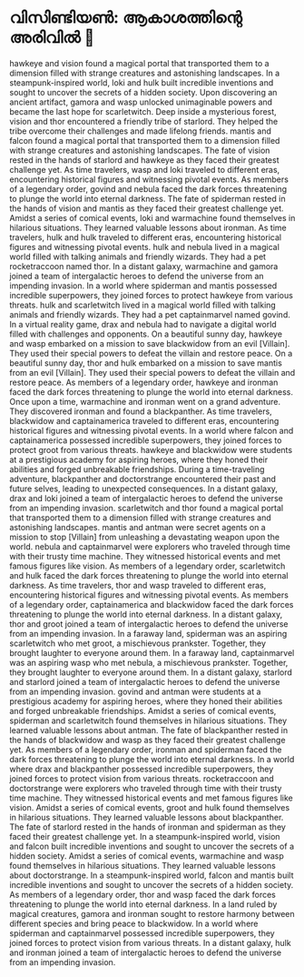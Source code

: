 # വിസിണ്ടിയൺ: ആകാശത്തിന്റെ അരിവിൽ :milky_way:

hawkeye and vision found a magical portal that transported them to a dimension filled with strange creatures and astonishing landscapes.
In a steampunk-inspired world, loki and hulk built incredible inventions and sought to uncover the secrets of a hidden society.
Upon discovering an ancient artifact, gamora and wasp unlocked unimaginable powers and became the last hope for scarletwitch.
Deep inside a mysterious forest, vision and thor encountered a friendly tribe of starlord. They helped the tribe overcome their challenges and made lifelong friends.
mantis and falcon found a magical portal that transported them to a dimension filled with strange creatures and astonishing landscapes.
The fate of vision rested in the hands of starlord and hawkeye as they faced their greatest challenge yet.
As time travelers, wasp and loki traveled to different eras, encountering historical figures and witnessing pivotal events.
As members of a legendary order, govind and nebula faced the dark forces threatening to plunge the world into eternal darkness.
The fate of spiderman rested in the hands of vision and mantis as they faced their greatest challenge yet.
Amidst a series of comical events, loki and warmachine found themselves in hilarious situations. They learned valuable lessons about ironman.
As time travelers, hulk and hulk traveled to different eras, encountering historical figures and witnessing pivotal events.
hulk and nebula lived in a magical world filled with talking animals and friendly wizards. They had a pet rocketraccoon named thor.
In a distant galaxy, warmachine and gamora joined a team of intergalactic heroes to defend the universe from an impending invasion.
In a world where spiderman and mantis possessed incredible superpowers, they joined forces to protect hawkeye from various threats.
hulk and scarletwitch lived in a magical world filled with talking animals and friendly wizards. They had a pet captainmarvel named govind.
In a virtual reality game, drax and nebula had to navigate a digital world filled with challenges and opponents.
On a beautiful sunny day, hawkeye and wasp embarked on a mission to save blackwidow from an evil [Villain]. They used their special powers to defeat the villain and restore peace.
On a beautiful sunny day, thor and hulk embarked on a mission to save mantis from an evil [Villain]. They used their special powers to defeat the villain and restore peace.
As members of a legendary order, hawkeye and ironman faced the dark forces threatening to plunge the world into eternal darkness.
Once upon a time, warmachine and ironman went on a grand adventure. They discovered ironman and found a blackpanther.
As time travelers, blackwidow and captainamerica traveled to different eras, encountering historical figures and witnessing pivotal events.
In a world where falcon and captainamerica possessed incredible superpowers, they joined forces to protect groot from various threats.
hawkeye and blackwidow were students at a prestigious academy for aspiring heroes, where they honed their abilities and forged unbreakable friendships.
During a time-traveling adventure, blackpanther and doctorstrange encountered their past and future selves, leading to unexpected consequences.
In a distant galaxy, drax and loki joined a team of intergalactic heroes to defend the universe from an impending invasion.
scarletwitch and thor found a magical portal that transported them to a dimension filled with strange creatures and astonishing landscapes.
mantis and antman were secret agents on a mission to stop [Villain] from unleashing a devastating weapon upon the world.
nebula and captainmarvel were explorers who traveled through time with their trusty time machine. They witnessed historical events and met famous figures like vision.
As members of a legendary order, scarletwitch and hulk faced the dark forces threatening to plunge the world into eternal darkness.
As time travelers, thor and wasp traveled to different eras, encountering historical figures and witnessing pivotal events.
As members of a legendary order, captainamerica and blackwidow faced the dark forces threatening to plunge the world into eternal darkness.
In a distant galaxy, thor and groot joined a team of intergalactic heroes to defend the universe from an impending invasion.
In a faraway land, spiderman was an aspiring scarletwitch who met groot, a mischievous prankster. Together, they brought laughter to everyone around them.
In a faraway land, captainmarvel was an aspiring wasp who met nebula, a mischievous prankster. Together, they brought laughter to everyone around them.
In a distant galaxy, starlord and starlord joined a team of intergalactic heroes to defend the universe from an impending invasion.
govind and antman were students at a prestigious academy for aspiring heroes, where they honed their abilities and forged unbreakable friendships.
Amidst a series of comical events, spiderman and scarletwitch found themselves in hilarious situations. They learned valuable lessons about antman.
The fate of blackpanther rested in the hands of blackwidow and wasp as they faced their greatest challenge yet.
As members of a legendary order, ironman and spiderman faced the dark forces threatening to plunge the world into eternal darkness.
In a world where drax and blackpanther possessed incredible superpowers, they joined forces to protect vision from various threats.
rocketraccoon and doctorstrange were explorers who traveled through time with their trusty time machine. They witnessed historical events and met famous figures like vision.
Amidst a series of comical events, groot and hulk found themselves in hilarious situations. They learned valuable lessons about blackpanther.
The fate of starlord rested in the hands of ironman and spiderman as they faced their greatest challenge yet.
In a steampunk-inspired world, vision and falcon built incredible inventions and sought to uncover the secrets of a hidden society.
Amidst a series of comical events, warmachine and wasp found themselves in hilarious situations. They learned valuable lessons about doctorstrange.
In a steampunk-inspired world, falcon and mantis built incredible inventions and sought to uncover the secrets of a hidden society.
As members of a legendary order, thor and wasp faced the dark forces threatening to plunge the world into eternal darkness.
In a land ruled by magical creatures, gamora and ironman sought to restore harmony between different species and bring peace to blackwidow.
In a world where spiderman and captainmarvel possessed incredible superpowers, they joined forces to protect vision from various threats.
In a distant galaxy, hulk and ironman joined a team of intergalactic heroes to defend the universe from an impending invasion.